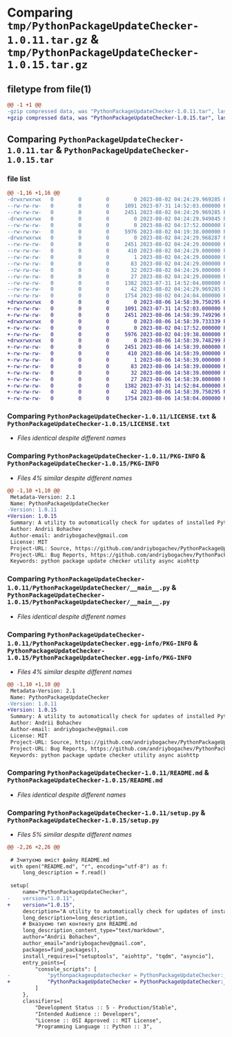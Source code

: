 # Comparing `tmp/PythonPackageUpdateChecker-1.0.11.tar.gz` & `tmp/PythonPackageUpdateChecker-1.0.15.tar.gz`

## filetype from file(1)

```diff
@@ -1 +1 @@
-gzip compressed data, was "PythonPackageUpdateChecker-1.0.11.tar", last modified: Wed Aug  2 04:24:29 2023, max compression
+gzip compressed data, was "PythonPackageUpdateChecker-1.0.15.tar", last modified: Sun Aug  6 14:58:39 2023, max compression
```

## Comparing `PythonPackageUpdateChecker-1.0.11.tar` & `PythonPackageUpdateChecker-1.0.15.tar`

### file list

```diff
@@ -1,16 +1,16 @@
-drwxrwxrwx   0        0        0        0 2023-08-02 04:24:29.969285 PythonPackageUpdateChecker-1.0.11/
--rw-rw-rw-   0        0        0     1091 2023-07-31 14:52:03.000000 PythonPackageUpdateChecker-1.0.11/LICENSE.txt
--rw-rw-rw-   0        0        0     2451 2023-08-02 04:24:29.969285 PythonPackageUpdateChecker-1.0.11/PKG-INFO
-drwxrwxrwx   0        0        0        0 2023-08-02 04:24:29.949845 PythonPackageUpdateChecker-1.0.11/PythonPackageUpdateChecker/
--rw-rw-rw-   0        0        0        0 2023-08-02 04:17:52.000000 PythonPackageUpdateChecker-1.0.11/PythonPackageUpdateChecker/__init__.py
--rw-rw-rw-   0        0        0     5976 2023-08-02 04:19:38.000000 PythonPackageUpdateChecker-1.0.11/PythonPackageUpdateChecker/__main__.py
-drwxrwxrwx   0        0        0        0 2023-08-02 04:24:29.968287 PythonPackageUpdateChecker-1.0.11/PythonPackageUpdateChecker.egg-info/
--rw-rw-rw-   0        0        0     2451 2023-08-02 04:24:29.000000 PythonPackageUpdateChecker-1.0.11/PythonPackageUpdateChecker.egg-info/PKG-INFO
--rw-rw-rw-   0        0        0      410 2023-08-02 04:24:29.000000 PythonPackageUpdateChecker-1.0.11/PythonPackageUpdateChecker.egg-info/SOURCES.txt
--rw-rw-rw-   0        0        0        1 2023-08-02 04:24:29.000000 PythonPackageUpdateChecker-1.0.11/PythonPackageUpdateChecker.egg-info/dependency_links.txt
--rw-rw-rw-   0        0        0       83 2023-08-02 04:24:29.000000 PythonPackageUpdateChecker-1.0.11/PythonPackageUpdateChecker.egg-info/entry_points.txt
--rw-rw-rw-   0        0        0       32 2023-08-02 04:24:29.000000 PythonPackageUpdateChecker-1.0.11/PythonPackageUpdateChecker.egg-info/requires.txt
--rw-rw-rw-   0        0        0       27 2023-08-02 04:24:29.000000 PythonPackageUpdateChecker-1.0.11/PythonPackageUpdateChecker.egg-info/top_level.txt
--rw-rw-rw-   0        0        0     1382 2023-07-31 14:52:04.000000 PythonPackageUpdateChecker-1.0.11/README.md
--rw-rw-rw-   0        0        0       42 2023-08-02 04:24:29.969285 PythonPackageUpdateChecker-1.0.11/setup.cfg
--rw-rw-rw-   0        0        0     1754 2023-08-02 04:24:04.000000 PythonPackageUpdateChecker-1.0.11/setup.py
+drwxrwxrwx   0        0        0        0 2023-08-06 14:58:39.750295 PythonPackageUpdateChecker-1.0.15/
+-rw-rw-rw-   0        0        0     1091 2023-07-31 14:52:03.000000 PythonPackageUpdateChecker-1.0.15/LICENSE.txt
+-rw-rw-rw-   0        0        0     2451 2023-08-06 14:58:39.749296 PythonPackageUpdateChecker-1.0.15/PKG-INFO
+drwxrwxrwx   0        0        0        0 2023-08-06 14:58:39.733339 PythonPackageUpdateChecker-1.0.15/PythonPackageUpdateChecker/
+-rw-rw-rw-   0        0        0        0 2023-08-02 04:17:52.000000 PythonPackageUpdateChecker-1.0.15/PythonPackageUpdateChecker/__init__.py
+-rw-rw-rw-   0        0        0     5976 2023-08-02 04:19:38.000000 PythonPackageUpdateChecker-1.0.15/PythonPackageUpdateChecker/__main__.py
+drwxrwxrwx   0        0        0        0 2023-08-06 14:58:39.748299 PythonPackageUpdateChecker-1.0.15/PythonPackageUpdateChecker.egg-info/
+-rw-rw-rw-   0        0        0     2451 2023-08-06 14:58:39.000000 PythonPackageUpdateChecker-1.0.15/PythonPackageUpdateChecker.egg-info/PKG-INFO
+-rw-rw-rw-   0        0        0      410 2023-08-06 14:58:39.000000 PythonPackageUpdateChecker-1.0.15/PythonPackageUpdateChecker.egg-info/SOURCES.txt
+-rw-rw-rw-   0        0        0        1 2023-08-06 14:58:39.000000 PythonPackageUpdateChecker-1.0.15/PythonPackageUpdateChecker.egg-info/dependency_links.txt
+-rw-rw-rw-   0        0        0       83 2023-08-06 14:58:39.000000 PythonPackageUpdateChecker-1.0.15/PythonPackageUpdateChecker.egg-info/entry_points.txt
+-rw-rw-rw-   0        0        0       32 2023-08-06 14:58:39.000000 PythonPackageUpdateChecker-1.0.15/PythonPackageUpdateChecker.egg-info/requires.txt
+-rw-rw-rw-   0        0        0       27 2023-08-06 14:58:39.000000 PythonPackageUpdateChecker-1.0.15/PythonPackageUpdateChecker.egg-info/top_level.txt
+-rw-rw-rw-   0        0        0     1382 2023-07-31 14:52:04.000000 PythonPackageUpdateChecker-1.0.15/README.md
+-rw-rw-rw-   0        0        0       42 2023-08-06 14:58:39.750295 PythonPackageUpdateChecker-1.0.15/setup.cfg
+-rw-rw-rw-   0        0        0     1754 2023-08-06 14:58:04.000000 PythonPackageUpdateChecker-1.0.15/setup.py
```

### Comparing `PythonPackageUpdateChecker-1.0.11/LICENSE.txt` & `PythonPackageUpdateChecker-1.0.15/LICENSE.txt`

 * *Files identical despite different names*

### Comparing `PythonPackageUpdateChecker-1.0.11/PKG-INFO` & `PythonPackageUpdateChecker-1.0.15/PKG-INFO`

 * *Files 4% similar despite different names*

```diff
@@ -1,10 +1,10 @@
 Metadata-Version: 2.1
 Name: PythonPackageUpdateChecker
-Version: 1.0.11
+Version: 1.0.15
 Summary: A utility to automatically check for updates of installed Python packages and update them to the latest versions.
 Author: Andrii Bohachev
 Author-email: andriybogachev@gmail.com
 License: MIT
 Project-URL: Source, https://github.com/andriybogachev/PythonPackageUpdateChecker
 Project-URL: Bug Reports, https://github.com/andriybogachev/PythonPackageUpdateChecker/issues
 Keywords: python package update checker utility async aiohttp
```

### Comparing `PythonPackageUpdateChecker-1.0.11/PythonPackageUpdateChecker/__main__.py` & `PythonPackageUpdateChecker-1.0.15/PythonPackageUpdateChecker/__main__.py`

 * *Files identical despite different names*

### Comparing `PythonPackageUpdateChecker-1.0.11/PythonPackageUpdateChecker.egg-info/PKG-INFO` & `PythonPackageUpdateChecker-1.0.15/PythonPackageUpdateChecker.egg-info/PKG-INFO`

 * *Files 4% similar despite different names*

```diff
@@ -1,10 +1,10 @@
 Metadata-Version: 2.1
 Name: PythonPackageUpdateChecker
-Version: 1.0.11
+Version: 1.0.15
 Summary: A utility to automatically check for updates of installed Python packages and update them to the latest versions.
 Author: Andrii Bohachev
 Author-email: andriybogachev@gmail.com
 License: MIT
 Project-URL: Source, https://github.com/andriybogachev/PythonPackageUpdateChecker
 Project-URL: Bug Reports, https://github.com/andriybogachev/PythonPackageUpdateChecker/issues
 Keywords: python package update checker utility async aiohttp
```

### Comparing `PythonPackageUpdateChecker-1.0.11/README.md` & `PythonPackageUpdateChecker-1.0.15/README.md`

 * *Files identical despite different names*

### Comparing `PythonPackageUpdateChecker-1.0.11/setup.py` & `PythonPackageUpdateChecker-1.0.15/setup.py`

 * *Files 5% similar despite different names*

```diff
@@ -2,26 +2,26 @@
 
 # Зчитуємо вміст файлу README.md
 with open("README.md", "r", encoding="utf-8") as f:
     long_description = f.read()
 
 setup(
     name="PythonPackageUpdateChecker",
-    version="1.0.11",
+    version="1.0.15",
     description="A utility to automatically check for updates of installed Python packages and update them to the latest versions.",
     long_description=long_description,
     # Вказуємо тип контенту для README.md
     long_description_content_type="text/markdown",
     author="Andrii Bohachev",
     author_email="andriybogachev@gmail.com",
     packages=find_packages(),
     install_requires=["setuptools", "aiohttp", "tqdm", "asyncio"],
     entry_points={
         "console_scripts": [
-            "pythonpackageupdatechecker = PythonPackageUpdateChecker:__main__"
+            "PythonPackageUpdateChecker = PythonPackageUpdateChecker:__main__"
         ]
     },
     classifiers=[
         "Development Status :: 5 - Production/Stable",
         "Intended Audience :: Developers",
         "License :: OSI Approved :: MIT License",
         "Programming Language :: Python :: 3",
```

